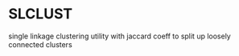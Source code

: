 # SLCLUST
single linkage clustering utility with jaccard coeff to split up loosely connected clusters
